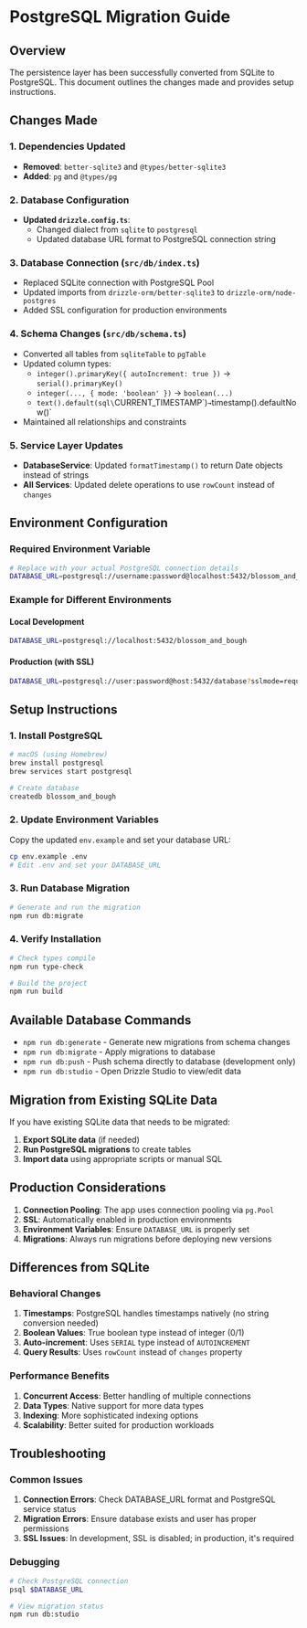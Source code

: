 # PostgreSQL Migration Guide

## Overview
The persistence layer has been successfully converted from SQLite to PostgreSQL. This document outlines the changes made and provides setup instructions.

## Changes Made

### 1. Dependencies Updated
- **Removed**: `better-sqlite3` and `@types/better-sqlite3`
- **Added**: `pg` and `@types/pg`

### 2. Database Configuration
- **Updated `drizzle.config.ts`**:
  - Changed dialect from `sqlite` to `postgresql`
  - Updated database URL format to PostgreSQL connection string
  
### 3. Database Connection (`src/db/index.ts`)
- Replaced SQLite connection with PostgreSQL Pool
- Updated imports from `drizzle-orm/better-sqlite3` to `drizzle-orm/node-postgres`
- Added SSL configuration for production environments

### 4. Schema Changes (`src/db/schema.ts`)
- Converted all tables from `sqliteTable` to `pgTable`
- Updated column types:
  - `integer().primaryKey({ autoIncrement: true })` → `serial().primaryKey()`
  - `integer(..., { mode: 'boolean' })` → `boolean(...)`
  - `text().default(sql\`CURRENT_TIMESTAMP\`)` → `timestamp().defaultNow()`
- Maintained all relationships and constraints

### 5. Service Layer Updates
- **DatabaseService**: Updated `formatTimestamp()` to return Date objects instead of strings
- **All Services**: Updated delete operations to use `rowCount` instead of `changes`

## Environment Configuration

### Required Environment Variable
```bash
# Replace with your actual PostgreSQL connection details
DATABASE_URL=postgresql://username:password@localhost:5432/blossom_and_bough
```

### Example for Different Environments

#### Local Development
```bash
DATABASE_URL=postgresql://localhost:5432/blossom_and_bough
```

#### Production (with SSL)
```bash
DATABASE_URL=postgresql://user:password@host:5432/database?sslmode=require
```

## Setup Instructions

### 1. Install PostgreSQL
```bash
# macOS (using Homebrew)
brew install postgresql
brew services start postgresql

# Create database
createdb blossom_and_bough
```

### 2. Update Environment Variables
Copy the updated `env.example` and set your database URL:
```bash
cp env.example .env
# Edit .env and set your DATABASE_URL
```

### 3. Run Database Migration
```bash
# Generate and run the migration
npm run db:migrate
```

### 4. Verify Installation
```bash
# Check types compile
npm run type-check

# Build the project
npm run build
```

## Available Database Commands

- `npm run db:generate` - Generate new migrations from schema changes
- `npm run db:migrate` - Apply migrations to database
- `npm run db:push` - Push schema directly to database (development only)
- `npm run db:studio` - Open Drizzle Studio to view/edit data

## Migration from Existing SQLite Data

If you have existing SQLite data that needs to be migrated:

1. **Export SQLite data** (if needed)
2. **Run PostgreSQL migrations** to create tables
3. **Import data** using appropriate scripts or manual SQL

## Production Considerations

1. **Connection Pooling**: The app uses connection pooling via `pg.Pool`
2. **SSL**: Automatically enabled in production environments
3. **Environment Variables**: Ensure `DATABASE_URL` is properly set
4. **Migrations**: Always run migrations before deploying new versions

## Differences from SQLite

### Behavioral Changes
1. **Timestamps**: PostgreSQL handles timestamps natively (no string conversion needed)
2. **Boolean Values**: True boolean type instead of integer (0/1)
3. **Auto-increment**: Uses `SERIAL` type instead of `AUTOINCREMENT`
4. **Query Results**: Uses `rowCount` instead of `changes` property

### Performance Benefits
1. **Concurrent Access**: Better handling of multiple connections
2. **Data Types**: Native support for more data types
3. **Indexing**: More sophisticated indexing options
4. **Scalability**: Better suited for production workloads

## Troubleshooting

### Common Issues
1. **Connection Errors**: Check DATABASE_URL format and PostgreSQL service status
2. **Migration Errors**: Ensure database exists and user has proper permissions
3. **SSL Issues**: In development, SSL is disabled; in production, it's required

### Debugging
```bash
# Check PostgreSQL connection
psql $DATABASE_URL

# View migration status
npm run db:studio
``` 